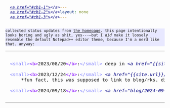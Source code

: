 ```yaml
---
layout: none
---
```

<style>
	body{font-family:consolas,monospace;}
	::selection{background:#c0c0c0;}
	
	p{background:#E8E8FF; font-size:.85em;}
	.em:after{content:"—";}
	hr{background:#bfbfbf; height:2px; border:0;}
	
	pre{font-size:1.05em; padding:1em;}
	small{font-size:1em;} small:before{content:"<small>"} small:after{content:"</small>"}
	b{font-weight:normal;} b:before{content:"<b>";} b:after{content:"</b>";}
	pre a{text-decoration:none;} pre a:before{content:'<a href="' attr(href) '">'} pre a:after{content:"</a>";}
		pre a:hover,pre a:active,pre a:focus{text-decoration:underline;}
	
	small:before,small:after{color:#8080FF;}
	b:before,b:after,pre a{color:#8000FF;}
	pre a:before,pre a:after{color:#000080; font-style:italic;}
</style>

collected status updates from [the homepage]({{site.url}}). this page intentionally looks boring and ugly as shit, yes<span class="em">---</span>but I *did* make it loosely resemble the default Notepad++ editor theme, because I'm a nerd like that. anyway:

----

<pre>
<small><b>2023/08/20</b>:</small> deep in <a href="{{site.url}}/omori"><i style="text-transform:uppercase; font-style:normal;">Omori</i> hell</a> for 8&nbsp;months and counting but at least the main site finally got an update…!!

<small><b>2023/12/24</b>:</small> <a href="{{site.url}}/omori">new blog post get!</a>
	*fun fact, this was supposed to link to blog/rks. did I ever change the link? no. however, did I ever push this commit? also no!

<small><b>2024/09/18</b>:</small> <a href="blog/2024-09-18-updates">wow, updates</a>
</pre>

----